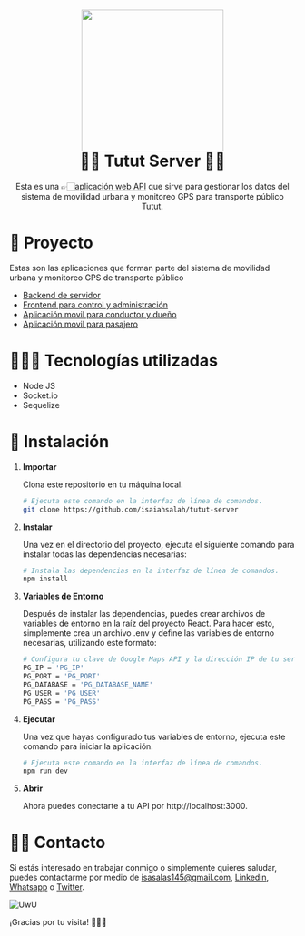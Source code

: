 <h1 align="center">
<img height=250 src='https://i.imgur.com/lMFvclh.png'/>  
<br/>
  🚏🚌 Tutut Server 🚌🚏
</h1>
<p align="center">
    Esta es una 👉🏻<a href="http://www.isaias.work">aplicación web API</a> que sirve para gestionar los datos del sistema de movilidad urbana y monitoreo GPS para transporte público Tutut.</p>

# 🧱 Proyecto

Estas son las aplicaciones que forman parte del sistema de movilidad urbana y monitoreo GPS de transporte público

- <a href="https://github.com/isaiahsalah/tutut-server">Backend de servidor</a>
- <a href="https://github.com/isaiahsalah/tutut-control">Frontend para control y administración</a>
- <a href="https://github.com/isaiahsalah/tutut-driver-owner">Aplicación movil para conductor y dueño</a>
- <a href="https://github.com/isaiahsalah/tutut-passenger">Aplicación movil para pasajero</a>

# 🧑🏻‍💻 Tecnologías utilizadas

- Node JS
- Socket.io
- Sequelize

# 🚀 Instalación

1. **Importar**

   Clona este repositorio en tu máquina local.

   ```sh
   # Ejecuta este comando en la interfaz de línea de comandos.
   git clone https://github.com/isaiahsalah/tutut-server
   ```

2. **Instalar**

   Una vez en el directorio del proyecto, ejecuta el siguiente comando para instalar todas las dependencias necesarias:

   ```sh
   # Instala las dependencias en la interfaz de línea de comandos.
   npm install
   ```

3. **Variables de Entorno**

   Después de instalar las dependencias, puedes crear archivos de variables de entorno en la raíz del proyecto React. Para hacer esto, simplemente crea un archivo .env y define las variables de entorno necesarias, utilizando este formato:

   ```sh
   # Configura tu clave de Google Maps API y la dirección IP de tu servidor
   PG_IP = 'PG_IP'
   PG_PORT = 'PG_PORT'
   PG_DATABASE = 'PG_DATABASE_NAME'
   PG_USER = 'PG_USER'
   PG_PASS = 'PG_PASS'
   ```

4. **Ejecutar**

   Una vez que hayas configurado tus variables de entorno, ejecuta este comando para iniciar la aplicación.

   ```sh
   # Ejecuta este comando en la interfaz de línea de comandos.
   npm run dev
   ```

5. **Abrir**

   Ahora puedes conectarte a tu API por http://localhost:3000.

# 👋🏻 Contacto

Si estás interesado en trabajar conmigo o simplemente quieres saludar, puedes contactarme por medio de [isasalas145@gmail.com](mailto:isasalas145@gmail.com), [Linkedin](https://www.linkedin.com/in/isaiahsalah/), [Whatsapp](https://api.whatsapp.com/send?phone=59170881108&text=%20) o [Twitter](https://twitter.com/isaiahSalah).

![UwU](https://i.giphy.com/media/l1BgR8G1g0s3kxsvS/giphy.webp)

¡Gracias por tu visita! 🫶🏻🤓
